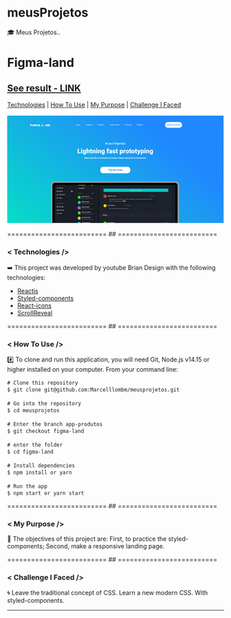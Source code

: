 # meusProjetos
:mortar_board: Meus Projetos..

# Figma-land
## [See result - LINK](https://marcelllombm.github.io/figma-land/)
[Technologies](#Technologies-figma-land)  |  [How To Use](#how-to-use-figma-land)  |  [My Purpose](#my-purpose-figma-land) | [Challenge I Faced ](#challenge-i-faced-figma-land)
</br></br>
<img src='img/figma-land.gif' alt='figma-land'>

========================= ## =========================
<a id="Technologies-figma-land"></a>

### < Technologies />

:arrow_right: This project was developed by youtube Brian Design with the following technologies:

- [Reactjs](https://reactjs.org/)
- [Styled-components](https://www.npmjs.com/package/styled-components)
- [React-icons](https://www.npmjs.com/package/react-icons)
- [ScrollReveal](https://www.npmjs.com/package/scrollreveal)

========================= ## =========================
<a id="how-to-use-figma-land"></a>

### < How To Use />
:hash: To clone and run this application, you will need Git, Node.js v14.15 or higher installed on your computer. From your command line:

```
# Clone this repository
$ git clone git@github.com:Marcelllombm/meusprojetos.git

# Go into the repository
$ cd meusprojetos

# Enter the branch app-produtos
$ git checkout figma-land

# enter the folder
$ cd figma-land

# Install dependencies
$ npm install or yarn

# Run the app
$ npm start or yarn start
```
========================= ## =========================
<a id="my-purpose-figma-land"></a>

### < My Purpose />

:dart: The objectives of this project are: First, to practice the styled-components; Second, make a responsive landing page.

========================= ## =========================
<a id="challenge-i-faced-figma-land"></a>

### < Challenge I Faced />
:cyclone: Leave the traditional concept of CSS. Learn a new modern CSS. With styled-components.

<hr>
